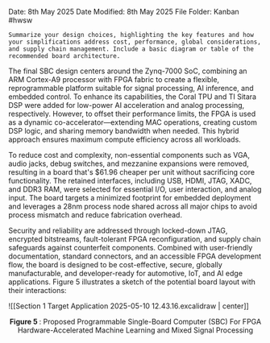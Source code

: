 Date: 8th May 2025
Date Modified: 8th May 2025
File Folder: Kanban
#hwsw 

```ad-summary
Summarize your design choices, highlighting the key features and how your simplifications address cost, performance, global considerations, and supply chain management. Include a basic diagram or table of the recommended board architecture.
```

The final SBC design centers around the Zynq-7000 SoC, combining an ARM Cortex-A9 processor with FPGA fabric to create a flexible, reprogrammable platform suitable for signal processing, AI inference, and embedded control. To enhance its capabilities, the Coral TPU and TI Sitara DSP were added for low-power AI acceleration and analog processing, respectively. However, to offset their performance limits, the FPGA is used as a dynamic co-accelerator—extending MAC operations, creating custom DSP logic, and sharing memory bandwidth when needed. This hybrid approach ensures maximum compute efficiency across all workloads.

To reduce cost and complexity, non-essential components such as VGA, audio jacks, debug switches, and mezzanine expansions were removed, resulting in a board that's $61.96 cheaper per unit without sacrificing core functionality. The retained interfaces, including USB, HDMI, JTAG, XADC, and DDR3 RAM, were selected for essential I/O, user interaction, and analog input. The board targets a minimized footprint for embedded deployment and leverages a 28nm process node shared across all major chips to avoid process mismatch and reduce fabrication overhead.

Security and reliability are addressed through locked-down JTAG, encrypted bitstreams, fault-tolerant FPGA reconfiguration, and supply chain safeguards against counterfeit components. Combined with user-friendly documentation, standard connectors, and an accessible FPGA development flow, the board is designed to be cost-effective, secure, globally manufacturable, and developer-ready for automotive, IoT, and AI edge applications. Figure 5 illustrates a sketch of the potential board layout with their interactions:

![[Section 1 Target Application 2025-05-10 12.43.16.excalidraw | center]]
<center> <b> Figure 5 </b>: Proposed Programmable Single-Board Computer (SBC) For FPGA Hardware-Accelerated Machine Learning and Mixed Signal Processing</center>